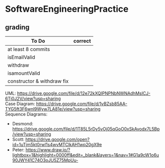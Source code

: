 # SoftwareEngineeringPractice
## grading

To Do | correct
---|---
at least 8 commits|
isEmailValid|
withdraw|
isamountValid|
constructor & withdraw fix|


UML: https://drive.google.com/file/d/12e72kXQIPNPNbNWNAdhMsICJ-6Tj0J2V/view?usp=sharing \
Case Diagram: https://drive.google.com/file/d/1vBZsb85AA-TYG5ft3F6wnl9Wyw7LA81e/view?usp=sharing   
Sequence Diagrams:
- Desmond:  https://drive.google.com/file/d/1T85L5rDy5vOj05qGoO0xSkAvodx7L5Bp/view?usp=sharing
- Scott: https://drive.google.com/open?id=1uTjm5kt0rwl1s4wvMTClkAH1wp20gX9e
- Peter:  https://www.draw.io/?lightbox=1&highlight=0000ff&edit=_blank&layers=1&nav=1#G1a9cW1o6u90JWY41C74O3oJU5Z75MpUu-
